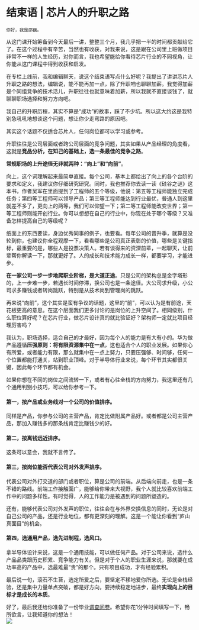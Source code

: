 # 结束语 | 芯片人的升职之路

    你好，我是邵巍。

从这门课开始筹备到今天最后一讲，整整三个月，我几乎把一半的时间都贡献给它了。在这个过程中有辛苦，当然也有收获，对我来说，这是跟在公司里上班做项目非常不一样的人生经历，对你而言，我也希望能给你看待芯片行业的不同视角，让你能从这门课程中得到收获和启发。

在专栏上线前，我和编辑聊天，说这个结束语写点什么好呢？我提出了讲讲芯片人升职之路的想法，编辑说，能不能再加一点，除了升职咱也聊聊加薪。我觉得加薪是个同组竞争的技术活儿，升职往往也就意味着加薪，所以我就不直接谈钱了，就聊聊职场选择和努力方向吧。

我自己的升职历程，其实不算是“成功”的故事，踩了不少坑。所以这大约这是我特别急吼吼地想谈这个问题，想让你少走弯路的原因吧。

其实这个话题不仅适合芯片人，任何岗位都可以学习或参考。

升职往往是公司层面或者跨公司层面的竞争问题，其实如果从产品经理的角度看，这就是**竞品分析，在知己的基础上，选一条最佳的竞争之路**。

**常规职场的上升途径无非就两种：“向上”和“向前”**。

向上，这个词理解起来最简单直接。每个公司，基本上都给出了向上的各个台阶的要求和定义，我建议你仔细研究研究。同时，我也推荐你去读一读《硅谷之谜》这本书，作者吴军在里面提到了工程师的五个等级，他说：第五等工程师能独立完成任务；第四等工程师可以领导产品；第三等工程师能达到行业最优，普通人到这里就差不多了，更向上的两等，我们可以仰望一下；第二等工程师能改变世界；第一等工程师则能开创行业。你可以想想在自己的行业中，你现在处于哪个等级？又准备怎样提高自己的等级呢？

纸面上的东西要读，身边优秀同事的例子，也要看。每年公司的晋升季，就算是没轮到你，也建议你全程观摩一下，看看哪些是公司真正表彰的价值，哪些是关键指标，最重要的是，哪些人是投票决策人。若有谈得来的资深前辈，一起聊天，让前辈帮你解读一下，那就更好了。人的成长和技术能力成长一样，都要学习，才能进步。

**在一家公司一步一步地爬职业阶梯，是大道正途**。只是公司的架构总是金字塔形的，上一步难一步，若遇长时间停滞，换公司也是一条途径。大公司求升级，小公司求多赚钱或者转岗跳跃，特别是从技术岗到管理岗的跳跃。

再来说“向前”，这个其实是蛮有争议的话题，这里的“前”，可以认为是有前途，天花板更高的意思。在这个层面我们更多讨论的是岗位的上升空间了。相同级别，什么职位算好呢？在芯片行业，做芯片设计真的就比验证好？架构师一定就比项目经理厉害吗？

我认为，职场选择，适合自己的才最好，因为每个人的能力是有大有小的。华为做产品遵循**压强原则：将有限资源集中在一点**，这也适合个人的职业发展。如果你心有所爱，或者能力有限，那么就集中在一点上努力，只要压强够、时间够，任何一个位置都能打通关，站到职业顶峰。对于半导体行业来说，每个环节其实都很关键，因此每个环节都有机会。

如果你想在不同的岗位之间流转一下，或者有心往全栈的方向努力，我这里还有几个通用判别小技巧，可以给你参考一下。

#### 第一，按产品或业务线对一个公司的价值排序。

同样是产品，你参与公司的主营产品，肯定比做附属产品好。或者都是公司主营产品，那加入赚钱多的那条线肯定比赚钱少的好。

#### 第二，按离钱远近排序。

这条可以意会，我就不言传了。

#### 第三，按岗位能否代表公司对外发声排序。

代表公司对外打交道的部门或者职位，算是公司的前端。从后端向前走，也是一条不错的路线。前端工作接触面广，能够给你带来大视野，我个人就比较喜欢前端工作中的问题多样性。有时觉得，人的工作能力是被遇到的问题所塑造的。

还有，能够代表公司对外发声的职位，往往会在与外界交换信息的同时，无论是对自己公司的产品，还是行业地位，都有更深刻的理解。这是一个能让你看到“庐山真面目”的机会。

#### 第四，选通用产品，选先进制程，选风口。

拿半导体设计来说，这是一个通用技能，可以做任何产品。对于公司来说，选什么产品品类跟历史积累、竞争能力有关。但是对于个人的职业生涯来说，那就要在成功率高的产品中，选最难最“贵”的那个。只有项目成功，才有经验累积。

最后说一句，滚石不生苔，选定所爱之后，要坚定不移地爱你所选。无论是全栈经验，还是集中力量单点突破，都是好方向，要持续稳定地进步，最终**实现向上的目标才是成长的本质**。

好了，最后我还给你准备了一份毕业[调查问卷](https://jinshuju.net/f/L5cAoK)。希望你花1分钟时间填写一下，畅所欲言，让我知道你的想法！  
[![](https://static001.geekbang.org/resource/image/18/e2/18fdd36259515a39d482e8e23867bce2.jpg?wh=1142x801)](https://jinshuju.net/f/L5cAoK)
    